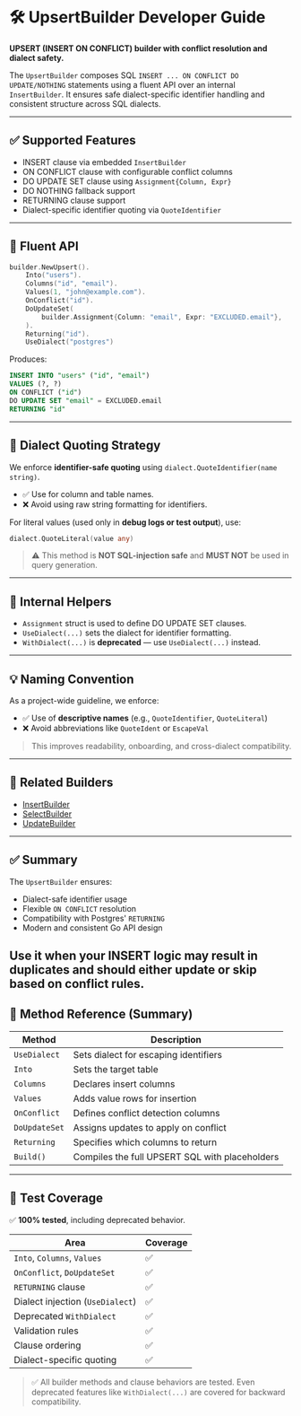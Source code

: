 # 🛠️ UpsertBuilder Developer Guide
**UPSERT (INSERT ON CONFLICT) builder with conflict resolution and dialect safety.**


The `UpsertBuilder` composes SQL `INSERT ... ON CONFLICT DO UPDATE/NOTHING` statements using a fluent API over an internal `InsertBuilder`. It ensures safe dialect-specific identifier handling and consistent structure across SQL dialects.

---

## ✅ Supported Features

* INSERT clause via embedded `InsertBuilder`
* ON CONFLICT clause with configurable conflict columns
* DO UPDATE SET clause using `Assignment{Column, Expr}`
* DO NOTHING fallback support
* RETURNING clause support
* Dialect-specific identifier quoting via `QuoteIdentifier`

---

## 🧱 Fluent API

```go
builder.NewUpsert().
    Into("users").
    Columns("id", "email").
    Values(1, "john@example.com").
    OnConflict("id").
    DoUpdateSet(
        builder.Assignment{Column: "email", Expr: "EXCLUDED.email"},
    ).
    Returning("id").
    UseDialect("postgres")
```

Produces:

```sql
INSERT INTO "users" ("id", "email")
VALUES (?, ?)
ON CONFLICT ("id")
DO UPDATE SET "email" = EXCLUDED.email
RETURNING "id"
```

---

## 📌 Dialect Quoting Strategy

We enforce **identifier-safe quoting** using `dialect.QuoteIdentifier(name string)`.

* ✅ Use for column and table names.
* ❌ Avoid using raw string formatting for identifiers.

For literal values (used only in **debug logs or test output**), use:

```go
dialect.QuoteLiteral(value any)
```

> ⚠️ This method is **NOT SQL-injection safe** and **MUST NOT** be used in query generation.

---

## 🔧 Internal Helpers

* `Assignment` struct is used to define DO UPDATE SET clauses.
* `UseDialect(...)` sets the dialect for identifier formatting.
* `WithDialect(...)` is **deprecated** — use `UseDialect(...)` instead.

---

## 💡 Naming Convention

As a project-wide guideline, we enforce:

* ✅ Use of **descriptive names** (e.g., `QuoteIdentifier`, `QuoteLiteral`)
* ❌ Avoid abbreviations like `QuoteIdent` or `EscapeVal`

> This improves readability, onboarding, and cross-dialect compatibility.

---

## 📂 Related Builders

* [InsertBuilder](./insert_builder.md)
* [SelectBuilder](./select_builder.md)
* [UpdateBuilder](./update_builder.md)

---

## ✅ Summary

The `UpsertBuilder` ensures:

* Dialect-safe identifier usage
* Flexible `ON CONFLICT` resolution
* Compatibility with Postgres' `RETURNING`
* Modern and consistent Go API design

Use it when your INSERT logic may result in duplicates and should either update or skip based on conflict rules.
---
## 🔧 Method Reference (Summary)
| Method        | Description                                    |
|---------------|------------------------------------------------|
| `UseDialect`  | Sets dialect for escaping identifiers          |
| `Into`        | Sets the target table                          |
| `Columns`     | Declares insert columns                        |
| `Values`      | Adds value rows for insertion                  |
| `OnConflict`  | Defines conflict detection columns             |
| `DoUpdateSet` | Assigns updates to apply on conflict           |
| `Returning`   | Specifies which columns to return              |
| `Build()`     | Compiles the full UPSERT SQL with placeholders |
---

## 🧪 Test Coverage

✅ **100% tested**, including deprecated behavior.

| Area                             | Coverage |
|----------------------------------|----------|
| `Into`, `Columns`, `Values`      | ✅        |
| `OnConflict`, `DoUpdateSet`      | ✅        |
| `RETURNING` clause               | ✅        |
| Dialect injection (`UseDialect`) | ✅        |
| Deprecated `WithDialect`         | ✅        |
| Validation rules                 | ✅        |
| Clause ordering                  | ✅        |
| Dialect-specific quoting         | ✅        |

> ✅ All builder methods and clause behaviors are tested.
> Even deprecated features like `WithDialect(...)` are covered for backward compatibility.